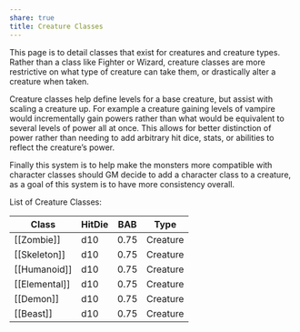 ```yaml
---
share: true
title: Creature Classes
---
```

This page is to detail classes that exist for creatures and creature types. Rather than a class like Fighter or Wizard, creature classes are more restrictive on what type of creature can take them, or drastically alter a creature when taken.

Creature classes help define levels for a base creature, but assist with scaling a creature up. For example a creature gaining levels of vampire would incrementally gain powers rather than what would be equivalent to several levels of power all at once. This allows for better distinction of power rather than needing to add arbitrary hit dice, stats, or abilities to reflect the creature’s power.

Finally this system is to help make the monsters more compatible with character classes should GM decide to add a character class to a creature, as a goal of this system is to have more consistency overall.

List of Creature Classes:

| Class         | HitDie | BAB  | Type     |
| ------------- | ------ | ---- | -------- |
| [[Zombie]]    | d10    | 0.75 | Creature |
| [[Skeleton]]  | d10    | 0.75 | Creature |
| [[Humanoid]]  | d10    | 0.75 | Creature |
| [[Elemental]] | d10    | 0.75 | Creature |
| [[Demon]]     | d10    | 0.75 | Creature |
| [[Beast]]     | d10    | 0.75 | Creature |
